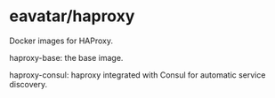 eavatar/haproxy
===================================
Docker images for HAProxy.

haproxy-base: the base image.

haproxy-consul: haproxy integrated with Consul for automatic service discovery.